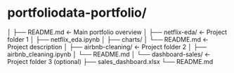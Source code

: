 # portfoliodata-portfolio/
│
├── README.md                 ← Main portfolio overview
│
├── netflix-eda/              ← Project folder 1
│   ├── netflix_eda.ipynb
│   ├── charts/
│   └── README.md             ← Project description
│
├── airbnb-cleaning/          ← Project folder 2
│   ├── airbnb_cleaning.ipynb
│   └── README.md
│
└── dashboard-sales/          ← Project folder 3 (optional)
    ├── sales_dashboard.xlsx
    └── README.md
